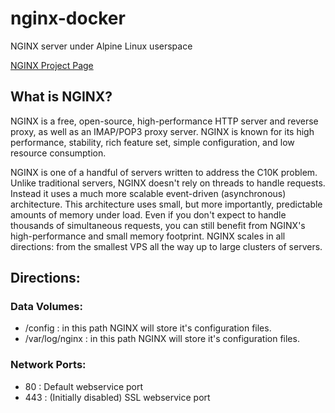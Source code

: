 # nginx-docker

NGINX server under Alpine Linux userspace

[NGINX Project Page](www.nginx.com)

## What is NGINX?
NGINX is a free, open-source, high-performance HTTP server and reverse proxy, as well as an IMAP/POP3 proxy server. NGINX is known for its high performance, stability, rich feature set, simple configuration, and low resource consumption.

NGINX is one of a handful of servers written to address the C10K problem. Unlike traditional servers, NGINX doesn't rely on threads to handle requests. Instead it uses a much more scalable event-driven (asynchronous) architecture. This architecture uses small, but more importantly, predictable amounts of memory under load. Even if you don't expect to handle thousands of simultaneous requests, you can still benefit from NGINX's high-performance and small memory footprint. NGINX scales in all directions: from the smallest VPS all the way up to large clusters of servers.

## Directions:

### Data Volumes:
 * /config : in this path NGINX will store it's configuration files.
 * /var/log/nginx : in this path NGINX will store it's configuration files.

### Network Ports:
 * 80 : Default webservice port
 * 443 : (Initially disabled) SSL webservice port

